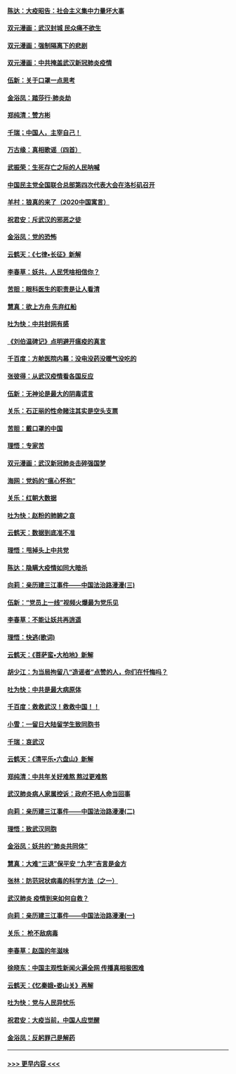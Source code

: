 #### [陈达：大疫昭告：社会主义集中力量坏大事](../pages/nsc993/n11859419.md?t=02111522) 
#### [双元漫画：武汉封城 民众痛不欲生](../pages/nsc993/n11859287.md?t=02111522) 
#### [双元漫画：强制隔离下的悲剧](../pages/nsc993/n11859244.md?t=02111522) 
#### [双元漫画：中共掩盖武汉新冠肺炎疫情](../pages/nsc993/n11858249.md?t=02111522) 
#### [伍新：关于口罩一点思考](../pages/nsc993/n11859195.md?t=02111522) 
#### [金浴凤：踏莎行‧肺炎劫](../pages/nsc993/n11858227.md?t=02111522) 
#### [郑纯清：赞方彬](../pages/nsc993/n11856803.md?t=02111522) 
#### [千瑞；中国人，主宰自己！](../pages/nsc993/n11856793.md?t=02111522) 
#### [万古缘：真相歌谣（四首）](../pages/nsc993/n11856263.md?t=02111522) 
#### [武振荣：生死存亡之际的人民呐喊](../pages/nsc993/n11856256.md?t=02111522) 
#### [中国民主党全国联合总部第四次代表大会在洛杉矶召开](../pages/nsc993/n11856344.md?t=02111522) 
#### [羊村：狼真的来了（2020中国寓言）](../pages/nsc993/n11856229.md?t=02111522) 
#### [祝君安：斥武汉的邪恶之徒](../pages/nsc993/n11855861.md?t=02111522) 
#### [金浴凤：党的恐怖](../pages/nsc993/n11855849.md?t=02111522) 
#### [云鹤天：《七律▪长征》新解](../pages/nsc993/n11855479.md?t=02111522) 
#### [李春草：妖共，人民凭啥相信你？](../pages/nsc993/n11855196.md?t=02111522) 
#### [苦胆：眼科医生的职责是让人看清](../pages/nsc993/n11853840.md?t=02111522) 
#### [慧真：欲上方舟 先弃红船](../pages/nsc993/n11853483.md?t=02111522) 
#### [吐为快：中共封网有感](../pages/nsc993/n11852575.md?t=02111522) 
#### [《刘伯温碑记》点明避开瘟疫的真言](../pages/nsc993/n11852128.md?t=02111522) 
#### [千百度：方舱医院内幕：没电没药没暖气没吃的](../pages/nsc993/n11850211.md?t=02111522) 
#### [张彼得：从武汉疫情看各国反应](../pages/nsc993/n11850102.md?t=02111522) 
#### [伍新：无神论是最大的阴毒谎言](../pages/nsc993/n11846129.md?t=02111522) 
#### [关乐：石正丽的性命赌注其实是空头支票](../pages/nsc993/n11846109.md?t=02111522) 
#### [苦胆：戴口罩的中国](../pages/nsc993/n11845576.md?t=02111522) 
#### [理悟：专家苦](../pages/nsc993/n11845564.md?t=02111522) 
#### [双元漫画：武汉新冠肺炎击碎强国梦](../pages/nsc993/n11843320.md?t=02111522) 
#### [海网：党妈的“瘟心怀抱”](../pages/nsc993/n11840740.md?t=02111522) 
#### [关乐：红朝大数据](../pages/nsc993/n11840675.md?t=02111522) 
#### [吐为快：赵粉的肺腑之哀](../pages/nsc993/n11840618.md?t=02111522) 
#### [云鹤天：数据到底准不准](../pages/nsc993/n11840325.md?t=02111522) 
#### [理悟：甩掉头上中共党](../pages/nsc993/n11838826.md?t=02111522) 
#### [陈达：隐瞒大疫情如同大暗杀](../pages/nsc993/n11838771.md?t=02111522) 
#### [向莉：亲历建三江事件——中国法治路漫漫(三)](../pages/nsc993/n11831825.md?t=02111522) 
#### [伍新：“党员上一线”视频火爆最为党乐见](../pages/nsc993/n11838200.md?t=02111522) 
#### [李春草：不能让妖共再逍遥](../pages/nsc993/n11838102.md?t=02111522) 
#### [理悟：快逃(歌词)](../pages/nsc993/n11838083.md?t=02111522) 
#### [云鹤天：《菩萨蛮▪大柏地》新解](../pages/nsc993/n11838059.md?t=02111522) 
#### [胡少江：为当局拘留八“造谣者”点赞的人，你们在忏悔吗？](../pages/nsc993/n11836801.md?t=02111522) 
#### [吐为快：中共是最大病原体](../pages/nsc993/n11836748.md?t=02111522) 
#### [千百度：救救武汉！救救中国！！](../pages/nsc993/n11836145.md?t=02111522) 
#### [小雪：一留日大陆留学生致同胞书](../pages/nsc993/n11834624.md?t=02111522) 
#### [千瑞：哀武汉](../pages/nsc993/n11833647.md?t=02111522) 
#### [云鹤天：《清平乐▪六盘山》新解](../pages/nsc993/n11833611.md?t=02111522) 
#### [郑纯清：中共年关好难熬 熬过更难熬](../pages/nsc993/n11833489.md?t=02111522) 
#### [武汉肺炎病人家属控诉：政府不把人命当回事](../pages/nsc993/n11833205.md?t=02111522) 
#### [向莉：亲历建三江事件——中国法治路漫漫(二)](../pages/nsc993/n11829102.md?t=02111522) 
#### [理悟：致武汉同胞](../pages/nsc993/n11831522.md?t=02111522) 
#### [金浴凤：妖共的“肺炎共同体”](../pages/nsc993/n11829448.md?t=02111522) 
#### [慧真：大难“三退”保平安 “九字”吉言是金方](../pages/nsc993/n11829501.md?t=02111522) 
#### [张林：防范冠状病毒的科学方法（之一）](../pages/nsc993/n11828618.md?t=02111522) 
#### [武汉肺炎 疫情到来如何自救？](../pages/nsc993/n11827632.md?t=02111522) 
#### [向莉：亲历建三江事件——中国法治路漫漫(一)](../pages/nsc993/n11827190.md?t=02111522) 
#### [关乐： 枪不敌病毒](../pages/nsc993/n11826746.md?t=02111522) 
#### [李春草：赵国的年滋味](../pages/nsc993/n11826321.md?t=02111522) 
#### [徐晓东：中国主观性新闻火遍全网 传播真相极困难](../pages/nsc993/n11826508.md?t=02111522) 
#### [云鹤天：《忆秦娥▪娄山关》再解](../pages/nsc993/n11824682.md?t=02111522) 
#### [吐为快：党与人民异忧乐](../pages/nsc993/n11824660.md?t=02111522) 
#### [祝君安：大疫当前，中国人应觉醒](../pages/nsc993/n11821946.md?t=02111522) 
#### [金浴凤：反躬罪己是解药](../pages/nsc993/n11820280.md?t=02111522) 

----
#### [ >>> 更早内容 <<< ](../indexes/nsc993-earlier.md)
